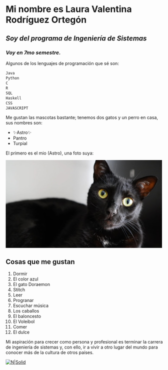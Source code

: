 # Mi nombre es Laura Valentina Rodríguez Ortegón
## _Soy del programa de Ingeniería de Sistemas_
### __*Voy en 7mo semestre.*__

Algunos de los lenguajes de programación que sé son:
```
Java
Python
C 
R
SQL
Haskell
CSS
JAVASCRIPT
```

Me gustan las mascotas bastante; tenemos dos gatos y un perro en casa, sus nombres son:
- ✨Astro✨
- Pantro
- Turpial

El primero es el mio (Astro), una foto suya:

<img src="astro.jpeg" alt="astro" width="500"/>

## Cosas que me gustan 
1. Dormir
2. El color azul 
3. El gato Doraemon
4. Stitch
5. Leer
6. Progranar 
7. Escuchar música
8. Los caballos
9. El baloncesto
10. El Voleibol
11. Comer
12. El dulce

Mi aspiración para crecer como persona y profesional es terminar la carrera de ingeniería 
de sistemas y, con ello, ir a vivir a otro lugar del mundo para conocer más de la cultura 
de otros países.

[![N|Solid](https://cldup.com/dTxpPi9lDf.thumb.png)](https://nodesource.com/products/nsolid)


